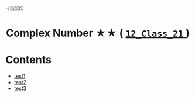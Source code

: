 <p align="left">
  <a href="../README.md">
    <img src="../../Z99-OTHERS/00-common/00-back.png" style="width:10%">
  </a>
</p>

<div align="center">
  <h1>
    Complex Number ★★ (
      <a href="https://drive.google.com/file/d/1c-t7FxeJv0xwvdwCdvixSNVJomTEBM_f/view?usp=drive_link">
        <code>12_Class_21</code>
      </a>
    )
  </h1>
</div>

# Contents

-   [test1]()
-   [test2]()
-   [test3]()
